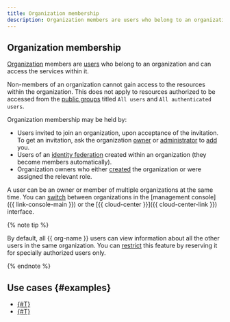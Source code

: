 ```yaml
---
title: Organization membership
description: Organization members are users who belong to an organization and can access the services within it.
---
```


## Organization membership

[Organization](organization.md) members are [users](../../overview/roles-and-resources.md#users) who belong to an organization and can access the services within it.

Non-members of an organization cannot gain access to the resources within the organization. This does not apply to resources authorized to be accessed from the [public groups](../../iam/concepts/access-control/public-group.md) titled `All users` and `All authenticated users`.

Organization membership may be held by:

* Users invited to join an organization, upon acceptance of the invitation. To get an invitation, ask the organization [owner](../security/index.md#organization-manager-organizations-owner) or [administrator](../security/index.md#organization-manager-admin) to [add](../operations/add-account.md) you.
* Users of an [identity federation](./add-federation.md) created within an organization (they become members automatically).
* Organization owners who either [created](../operations/manage-organizations.md#create-additional-org) the organization or were assigned the relevant role.

A user can be an owner or member of multiple organizations at the same time. You can [switch](../operations/manage-organizations.md#switch-to-another-org) between organizations in the [management console]({{ link-console-main }}) or the [{{ cloud-center }}]({{ cloud-center-link }}) interface.

{% note tip %}

By default, all {{ org-name }} users can view information about all the other users in the same organization. You can [restrict](../operations/hide-user-info.md) this feature by reserving it for specially authorized users only.

{% endnote %}

## Use cases {#examples}

* [{#T}](../../tutorials/security/user-group-access-control.md)
* [{#T}](../../tutorials/security/integration-keycloak.md)